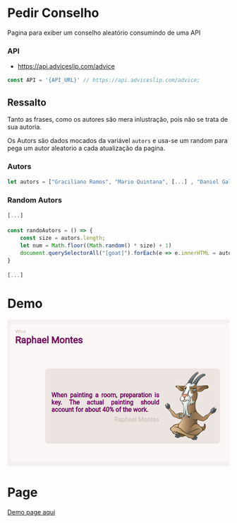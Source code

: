 # Pedir Conselho
Pagina para exiber um conselho aleatório consumindo de uma API

### API
 - https://api.adviceslip.com/advice
 ```js
 const API = '{API_URL}' // https://api.adviceslip.com/advice;
 ```

## Ressalto
Tanto as frases, como os autores são mera inlustração, pois não se trata de sua autoria.

Os Autors são dados mocados da variável `autors` e usa-se um random para pega um autor aleatorio a cada atualização da pagina.

### Autors
```js
let autors = ["Graciliano Ramos", "Mario Quintana", [...] , "Daniel Galera"]
```

### Random Autors
```js
[...]

const randoAutors = () => {
    const size = autors.length;
    let num = Math.floor((Math.random() * size) + 1)
    document.querySelectorAll("[goat]").forEach(e => e.innerHTML = autors[num])
}

[...]
```
# Demo
![demo](assets/demo.png)

# Page
[Demo page aqui](https://leltonborges.github.io/perdir-conselho/)

